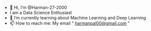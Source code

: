 - 👋 Hi, I’m @Harman-27-2000
- I am a Data Science Enthusiast
- 🌱 I’m currently learning about Machine Learning and Deep Learning
- 📫 How to reach me: My email " harmanpal00@gmail.com "

<!---
Harman-27-2000/Harman-27-2000 is a ✨ special ✨ repository because its `README.md` (this file) appears on your GitHub profile.
You can click the Preview link to take a look at your changes.
--->

